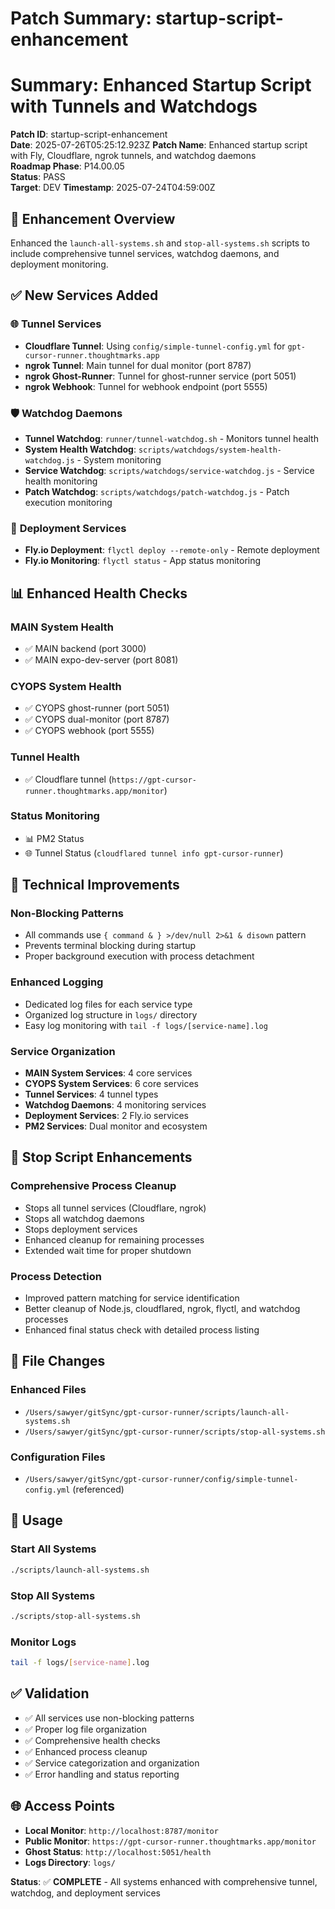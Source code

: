 # Patch Summary: startup-script-enhancement

# Summary: Enhanced Startup Script with Tunnels and Watchdogs

**Patch ID**: startup-script-enhancement  
**Date**: 2025-07-26T05:25:12.923Z
**Patch Name**: Enhanced startup script with Fly, Cloudflare, ngrok tunnels, and watchdog daemons  
**Roadmap Phase**: P14.00.05  
**Status**: PASS  
**Target**: DEV
**Timestamp**: 2025-07-24T04:59:00Z  

## 🎯 **Enhancement Overview**

Enhanced the `launch-all-systems.sh` and `stop-all-systems.sh` scripts to include comprehensive tunnel services, watchdog daemons, and deployment monitoring.

## ✅ **New Services Added**

### 🌐 **Tunnel Services**
- **Cloudflare Tunnel**: Using `config/simple-tunnel-config.yml` for `gpt-cursor-runner.thoughtmarks.app`
- **ngrok Tunnel**: Main tunnel for dual monitor (port 8787)
- **ngrok Ghost-Runner**: Tunnel for ghost-runner service (port 5051)
- **ngrok Webhook**: Tunnel for webhook endpoint (port 5555)

### 🛡️ **Watchdog Daemons**
- **Tunnel Watchdog**: `runner/tunnel-watchdog.sh` - Monitors tunnel health
- **System Health Watchdog**: `scripts/watchdogs/system-health-watchdog.js` - System monitoring
- **Service Watchdog**: `scripts/watchdogs/service-watchdog.js` - Service health monitoring
- **Patch Watchdog**: `scripts/watchdogs/patch-watchdog.js` - Patch execution monitoring

### 🚀 **Deployment Services**
- **Fly.io Deployment**: `flyctl deploy --remote-only` - Remote deployment
- **Fly.io Monitoring**: `flyctl status` - App status monitoring

## 📊 **Enhanced Health Checks**

### **MAIN System Health**
- ✅ MAIN backend (port 3000)
- ✅ MAIN expo-dev-server (port 8081)

### **CYOPS System Health**
- ✅ CYOPS ghost-runner (port 5051)
- ✅ CYOPS dual-monitor (port 8787)
- ✅ CYOPS webhook (port 5555)

### **Tunnel Health**
- ✅ Cloudflare tunnel (`https://gpt-cursor-runner.thoughtmarks.app/monitor`)

### **Status Monitoring**
- 📊 PM2 Status
- 🌐 Tunnel Status (`cloudflared tunnel info gpt-cursor-runner`)

## 🔧 **Technical Improvements**

### **Non-Blocking Patterns**
- All commands use `{ command & } >/dev/null 2>&1 & disown` pattern
- Prevents terminal blocking during startup
- Proper background execution with process detachment

### **Enhanced Logging**
- Dedicated log files for each service type
- Organized log structure in `logs/` directory
- Easy log monitoring with `tail -f logs/[service-name].log`

### **Service Organization**
- **MAIN System Services**: 4 core services
- **CYOPS System Services**: 6 core services
- **Tunnel Services**: 4 tunnel types
- **Watchdog Daemons**: 4 monitoring services
- **Deployment Services**: 2 Fly.io services
- **PM2 Services**: Dual monitor and ecosystem

## 🚨 **Stop Script Enhancements**

### **Comprehensive Process Cleanup**
- Stops all tunnel services (Cloudflare, ngrok)
- Stops all watchdog daemons
- Stops deployment services
- Enhanced cleanup for remaining processes
- Extended wait time for proper shutdown

### **Process Detection**
- Improved pattern matching for service identification
- Better cleanup of Node.js, cloudflared, ngrok, flyctl, and watchdog processes
- Enhanced final status check with detailed process listing

## 📁 **File Changes**

### **Enhanced Files**
- `/Users/sawyer/gitSync/gpt-cursor-runner/scripts/launch-all-systems.sh`
- `/Users/sawyer/gitSync/gpt-cursor-runner/scripts/stop-all-systems.sh`

### **Configuration Files**
- `/Users/sawyer/gitSync/gpt-cursor-runner/config/simple-tunnel-config.yml` (referenced)

## 🎯 **Usage**

### **Start All Systems**
```bash
./scripts/launch-all-systems.sh
```

### **Stop All Systems**
```bash
./scripts/stop-all-systems.sh
```

### **Monitor Logs**
```bash
tail -f logs/[service-name].log
```

## ✅ **Validation**

- ✅ All services use non-blocking patterns
- ✅ Proper log file organization
- ✅ Comprehensive health checks
- ✅ Enhanced process cleanup
- ✅ Service categorization and organization
- ✅ Error handling and status reporting

## 🌐 **Access Points**

- **Local Monitor**: `http://localhost:8787/monitor`
- **Public Monitor**: `https://gpt-cursor-runner.thoughtmarks.app/monitor`
- **Ghost Status**: `http://localhost:5051/health`
- **Logs Directory**: `logs/`

**Status**: ✅ **COMPLETE** - All systems enhanced with comprehensive tunnel, watchdog, and deployment services 